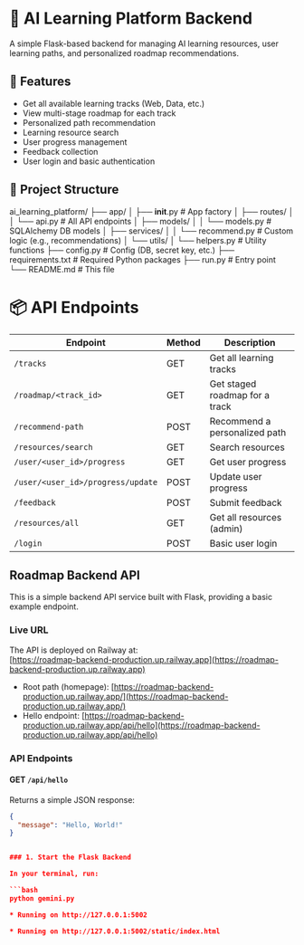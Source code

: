 # 🧠 AI Learning Platform Backend

A simple Flask-based backend for managing AI learning resources, user learning paths, and personalized roadmap recommendations.

## 🚀 Features

- Get all available learning tracks (Web, Data, etc.)
- View multi-stage roadmap for each track
- Personalized path recommendation
- Learning resource search
- User progress management
- Feedback collection
- User login and basic authentication

## 📁 Project Structure

ai_learning_platform/
├── app/
│   ├── __init__.py            # App factory
│   ├── routes/
│   │   └── api.py             # All API endpoints
│   ├── models/
│   │   └── models.py          # SQLAlchemy DB models
│   ├── services/
│   │   └── recommend.py       # Custom logic (e.g., recommendations)
│   └── utils/
│       └── helpers.py         # Utility functions
├── config.py                  # Config (DB, secret key, etc.)
├── requirements.txt           # Required Python packages
├── run.py                     # Entry point
└── README.md                  # This file


# 📦 API Endpoints

| Endpoint                     | Method | Description                  |
|------------------------------|--------|------------------------------|
| `/tracks`                    | GET    | Get all learning tracks      |
| `/roadmap/<track_id>`        | GET    | Get staged roadmap for a track |
| `/recommend-path`            | POST   | Recommend a personalized path |
| `/resources/search`          | GET    | Search resources             |
| `/user/<user_id>/progress`   | GET    | Get user progress            |
| `/user/<user_id>/progress/update` | POST | Update user progress       |
| `/feedback`                  | POST   | Submit feedback             |
| `/resources/all`             | GET    | Get all resources (admin)   |
| `/login`                    | POST   | Basic user login             |

##  Roadmap Backend API

This is a simple backend API service built with Flask, providing a basic example endpoint.

### Live URL

The API is deployed on Railway at:  
[https://roadmap-backend-production.up.railway.app](https://roadmap-backend-production.up.railway.app)

- Root path (homepage): [https://roadmap-backend-production.up.railway.app/](https://roadmap-backend-production.up.railway.app/)
- Hello endpoint: [https://roadmap-backend-production.up.railway.app/api/hello](https://roadmap-backend-production.up.railway.app/api/hello)

### API Endpoints

#### GET `/api/hello`

Returns a simple JSON response:

```json
{
  "message": "Hello, World!"
}


### 1. Start the Flask Backend

In your terminal, run:

```bash
python gemini.py

* Running on http://127.0.0.1:5002

* Running on http://127.0.0.1:5002/static/index.html